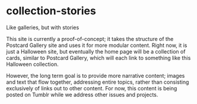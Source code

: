 # collection-stories
Like galleries, but with stories

This site is currently a proof-of-concept; it takes the structure of the Postcard Gallery site and uses it for more modular content.  Right now, it is just a Halloween site, but eventually the home page will be a collection of cards, similar to Postcard Gallery, which will each link to something like this Halloween collection.

However, the long term goal is to provide more narrative content; images and text that flow together, addressing entire topics, rather than consisting exclusively of links out to other content.  For now, this content is being posted on Tumblr while we address other issues and projects.
